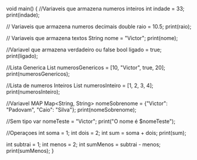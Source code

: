void main() {
  //Variaveis que armazena numeros inteiros
  int indade = 33;
  print(indade);

  // Variaveis que armazena numeros decimais
  double raio = 10.5;
  print(raio);

  // Variaveis que armazena textos
  String nome = "Victor";
  print(nome);

  //Variavel que armazena verdadeiro ou false
  bool ligado = true;
  print(ligado);

  //Lista Generica
  List numerosGenericos = [10, "Victor", true, 20];
  print(numerosGenericos);
  
  //Lista de numeros Inteiros
  List numerosInteiro = [1, 2, 3, 4];
  print(numerosInteiro);

  //Variavel MAP
  Map<String, String> nomeSobrenome = {"Victor": "Padovam", "Caio": "Silva"};
  print(nomeSobrenome);
  
  //Sem tipo
  var nomeTeste = "Victor";
  print("O nome é $nomeTeste");

  //Operaçoes
   int soma = 1;
   int dois = 2;
   int sum = soma + dois;
   print(sum);

   int subtrai = 1;
   int menos = 2;
   int sumMenos = subtrai - menos;
   print(sumMenos);
}
